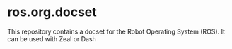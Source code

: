 # ros.org.docset
This repository contains a docset for the Robot Operating System (ROS). It can be used with Zeal or Dash
